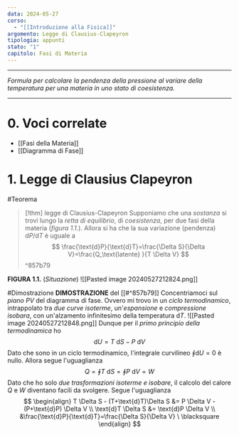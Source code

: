```yaml
---
data: 2024-05-27
corso:
  - "[[Introduzione alla Fisica]]"
argomento: Legge di Clausius-Clapeyron
tipologia: appunti
stato: "1"
capitolo: Fasi di Materia
---
```

- - -
*Formula per calcolare la pendenza della pressione al variare della temperatura per una materia in uno stato di coesistenza.*
- - -
# 0. Voci correlate
- [[Fasi della Materia]]
- [[Diagramma di Fase]]
# 1. Legge di Clausius Clapeyron
#Teorema 
> [!thm] legge di Clausius-Clapeyron
> Supponiamo che una *sostanza* si trovi lungo la *retta di equilibrio*, di *coesistenza*, per due fasi della materia (*figura 1.1.*). Allora si ha che la sua variazione (pendenza) $\text{d}P/\text{d}T$ è uguale a
> $$
> \frac{\text{d}P}{\text{d}T}=\frac{\Delta S}{\Delta V}=\frac{Q_\text{latente} }{T \Delta V}
> $$
^857b79

**FIGURA 1.1.** (*Situazione*)
![[Pasted image 20240527212824.png]]

#Dimostrazione 
**DIMOSTRAZIONE** del [[#^857b79]]
Concentriamoci sul *piano PV* del diagramma di fase. Ovvero mi trovo in un *ciclo termodinamico*, intrappolato tra *due curve isoterme*, un'*espansione* e *compressione* *isobara*, con un'alzamento infinitesimo della temperatura $\text{d}T$.
![[Pasted image 20240527212848.png]]
Dunque per il *primo principio della termodinamica* ho
$$
\text{d}U=T \text{ d}S - P \text{ d}V
$$
Dato che sono in un ciclo termodinamico, l'integrale curvilineo $\oint \text{d}U = 0$ è nullo. Allora segue l'uguaglianza
$$
Q=\oint T \text{ d}S = \oint P \text{ d}V=W
$$
Dato che ho solo *due trasformazioni isoterme e isobare*, il calcolo del calore $Q$ e $W$ diventano facili da svolgere. Segue l'uguaglianza
$$
\begin{align}
T \Delta S - (T+\text{d}T)\Delta S &= P \Delta V
-(P+\text{d}P) \Delta V \\ \text{d}T \Delta S &= \text{d}P \Delta V \\
&\frac{\text{d}P}{\text{d}T}=\frac{\Delta S}{\Delta V} \ \blacksquare
\end{align}
$$
